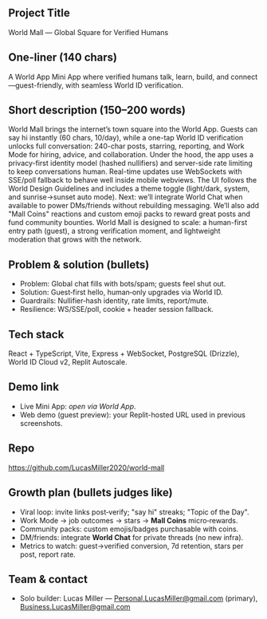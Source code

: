 ## Project Title
World Mall — Global Square for Verified Humans

## One-liner (140 chars)
A World App Mini App where verified humans talk, learn, build, and connect—guest-friendly, with seamless World ID verification.

## Short description (150–200 words)
World Mall brings the internet’s town square into the World App. Guests can say hi instantly (60 chars, 10/day), while a one-tap World ID verification unlocks full conversation: 240-char posts, starring, reporting, and Work Mode for hiring, advice, and collaboration. Under the hood, the app uses a privacy-first identity model (hashed nullifiers) and server-side rate limiting to keep conversations human. Real-time updates use WebSockets with SSE/poll fallback to behave well inside mobile webviews. The UI follows the World Design Guidelines and includes a theme toggle (light/dark, system, and sunrise→sunset auto mode). Next: we’ll integrate World Chat when available to power DMs/friends without rebuilding messaging. We’ll also add "Mall Coins" reactions and custom emoji packs to reward great posts and fund community bounties. World Mall is designed to scale: a human-first entry path (guest), a strong verification moment, and lightweight moderation that grows with the network.

## Problem & solution (bullets)
- Problem: Global chat fills with bots/spam; guests feel shut out.
- Solution: Guest‑first hello, human‑only upgrades via World ID.
- Guardrails: Nullifier‑hash identity, rate limits, report/mute.
- Resilience: WS/SSE/poll, cookie + header session fallback.

## Tech stack
React + TypeScript, Vite, Express + WebSocket, PostgreSQL (Drizzle), World ID Cloud v2, Replit Autoscale.

## Demo link
- Live Mini App: *open via World App*.
- Web demo (guest preview): your Replit-hosted URL used in previous screenshots.

## Repo
https://github.com/LucasMiller2020/world-mall

## Growth plan (bullets judges like)
- Viral loop: invite links post‑verify; "say hi" streaks; "Topic of the Day".
- Work Mode → job outcomes → stars → **Mall Coins** micro‑rewards.
- Community packs: custom emojis/badges purchasable with coins.
- DM/friends: integrate **World Chat** for private threads (no new infra).
- Metrics to watch: guest→verified conversion, 7d retention, stars per post, report rate.

## Team & contact
- Solo builder: Lucas Miller — Personal.LucasMiller@gmail.com (primary), Business.LucasMiller@gmail.com
